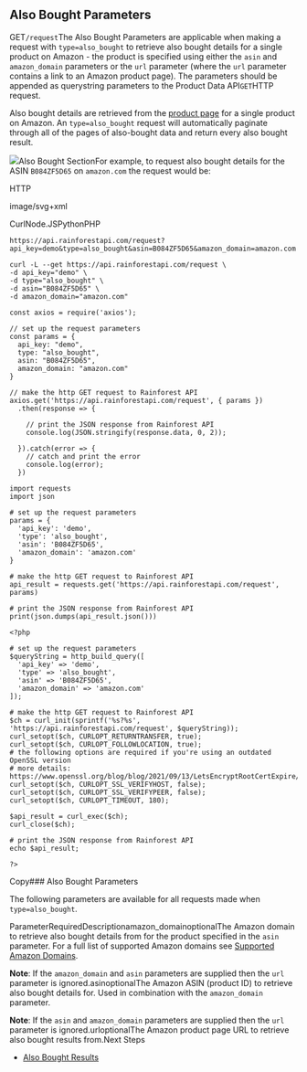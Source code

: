 Also Bought Parameters
----------------------

GET`/request`The Also Bought Parameters are applicable when making a request with `type=also_bought` to retrieve also bought details for a single product on Amazon - the product is specified using either the `asin` and `amazon_domain` parameters or the `url` parameter (where the `url` parameter contains a link to an Amazon product page). The parameters should be appended as querystring parameters to the Product Data API`GET`HTTP request.

Also bought details are retrieved from the [product page](https://www.amazon.com/dp/B084ZF5D65) for a single product on Amazon. An `type=also_bought` request will automatically paginate through all of the pages of also-bought data and return every also bought result.

![](https://apiimages.imgix.net/rainforestapi/images/png/docs/also_bought.png?auto=format&ixlib=react-9.5.1-beta.1&w=600)Also Bought SectionFor example, to request also bought details for the ASIN `B084ZF5D65` on `amazon.com` the request would be:



HTTP



image/svg+xml
































CurlNode.JSPythonPHP
```
https://api.rainforestapi.com/request?api_key=demo&type=also_bought&asin=B084ZF5D65&amazon_domain=amazon.com
```

```
curl -L --get https://api.rainforestapi.com/request \
-d api_key="demo" \
-d type="also_bought" \
-d asin="B084ZF5D65" \
-d amazon_domain="amazon.com"
```

```
const axios = require('axios');

// set up the request parameters
const params = {
  api_key: "demo",
  type: "also_bought",
  asin: "B084ZF5D65",
  amazon_domain: "amazon.com"
}

// make the http GET request to Rainforest API
axios.get('https://api.rainforestapi.com/request', { params })
  .then(response => {

    // print the JSON response from Rainforest API
    console.log(JSON.stringify(response.data, 0, 2));

  }).catch(error => {
    // catch and print the error
    console.log(error);
  })
```

```
import requests
import json

# set up the request parameters
params = {
  'api_key': 'demo',
  'type': 'also_bought',
  'asin': 'B084ZF5D65',
  'amazon_domain': 'amazon.com'
}

# make the http GET request to Rainforest API
api_result = requests.get('https://api.rainforestapi.com/request', params)

# print the JSON response from Rainforest API
print(json.dumps(api_result.json()))
```

```
<?php
      
# set up the request parameters
$queryString = http_build_query([
  'api_key' => 'demo',
  'type' => 'also_bought',
  'asin' => 'B084ZF5D65',
  'amazon_domain' => 'amazon.com'
]);

# make the http GET request to Rainforest API
$ch = curl_init(sprintf('%s?%s', 'https://api.rainforestapi.com/request', $queryString));
curl_setopt($ch, CURLOPT_RETURNTRANSFER, true);
curl_setopt($ch, CURLOPT_FOLLOWLOCATION, true);
# the following options are required if you're using an outdated OpenSSL version
# more details: https://www.openssl.org/blog/blog/2021/09/13/LetsEncryptRootCertExpire/
curl_setopt($ch, CURLOPT_SSL_VERIFYHOST, false);
curl_setopt($ch, CURLOPT_SSL_VERIFYPEER, false);
curl_setopt($ch, CURLOPT_TIMEOUT, 180);

$api_result = curl_exec($ch);
curl_close($ch);

# print the JSON response from Rainforest API
echo $api_result;

?>
```
Copy### Also Bought Parameters

The following parameters are available for all requests made when `type=also_bought`.

ParameterRequiredDescriptionamazon\_domainoptionalThe Amazon domain to retrieve also bought details from for the product specified in the `asin` parameter. For a full list of supported Amazon domains see [Supported Amazon Domains](/docs/product-data-api/reference/amazon-domains).  
  
**Note**: If the `amazon_domain` and `asin` parameters are supplied then the `url` parameter is ignored.asinoptionalThe Amazon ASIN (product ID) to retrieve also bought details for. Used in combination with the `amazon_domain` parameter.  
  
**Note**: If the `asin` and `amazon_domain` parameters are supplied then the `url` parameter is ignored.urloptionalThe Amazon product page URL to retrieve also bought results from.Next Steps

* [Also Bought Results](/docs/product-data-api/results/also-bought)
